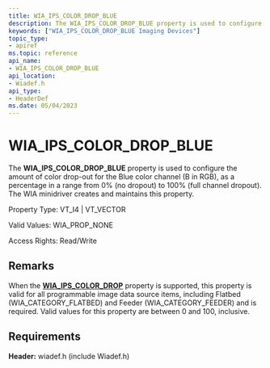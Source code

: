 ```yaml
---
title: WIA_IPS_COLOR_DROP_BLUE
description: The WIA_IPS_COLOR_DROP_BLUE property is used to configure the amount of color drop-out for the Blue color channel.
keywords: ["WIA_IPS_COLOR_DROP_BLUE Imaging Devices"]
topic_type:
- apiref
ms.topic: reference
api_name:
- WIA_IPS_COLOR_DROP_BLUE
api_location:
- Wiadef.h
api_type:
- HeaderDef
ms.date: 05/04/2023
---
```


# WIA_IPS_COLOR_DROP_BLUE

The **WIA_IPS_COLOR_DROP_BLUE** property is used to configure the amount of color drop-out for the Blue color channel (B in RGB), as a percentage in a range from 0% (no dropout) to 100% (full channel dropout). The WIA minidriver creates and maintains this property.

Property Type: VT_I4 | VT_VECTOR

Valid Values: WIA_PROP_NONE

Access Rights: Read/Write

## Remarks

When the [**WIA_IPS_COLOR_DROP**](wia-ips-color-drop.md) property is supported, this property is valid for all programmable image data source items, including Flatbed (WIA_CATEGORY_FLATBED) and Feeder (WIA_CATEGORY_FEEDER) and is required. Valid values for this property are between 0 and 100, inclusive.

## Requirements

**Header:** wiadef.h (include Wiadef.h)
